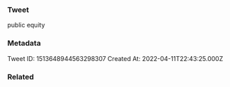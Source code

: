 ### Tweet
public equity

### Metadata
Tweet ID: 1513648944563298307
Created At: 2022-04-11T22:43:25.000Z

### Related

